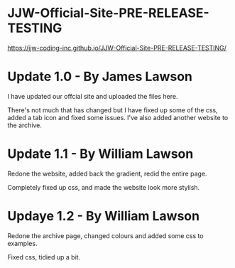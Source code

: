 # JJW-Official-Site-PRE-RELEASE-TESTING
https://jjw-coding-inc.github.io/JJW-Official-Site-PRE-RELEASE-TESTING/

# Update 1.0 - By James Lawson
I have updated our offcial site and uploaded the files here.

There's not much that has changed but I have fixed up some of the css, added a tab icon and fixed some issues.
I've also added another website to the archive.

# Update 1.1 - By William Lawson
Redone the website, added back the gradient, redid the entire page.

Completely fixed up css, and made the website look more stylish.

# Updaye 1.2 - By William Lawson
Redone the archive page, changed colours and added some css to examples.

Fixed css, tidied up a bit.